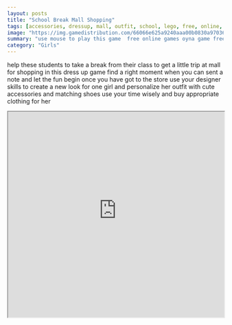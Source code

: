 ```yaml
---
layout: posts
title: "School Break Mall Shopping"
tags: [accessories, dressup, mall, outfit, school, lego, free, online, games, oyna, game, free, games, play, play, games]
image: "https://img.gamedistribution.com/66066e625a9240aaa00b0830a97036df.jpg"
summary: "use mouse to play this game  free online games oyna game free games play play games"
category: "Girls"
---
```


help these students to take a break from their class to get a little trip at mall for shopping in this dress up game find a right moment when you can sent a note and let the fun begin once you have got to the store use your designer skills to create a new look for one girl and personalize her outfit with cute accessories and matching shoes use your time wisely and buy appropriate clothing for her

<iframe width="100%" height="480px;" src="https://html5.gamedistribution.com/66066e625a9240aaa00b0830a97036df/"></iframe>